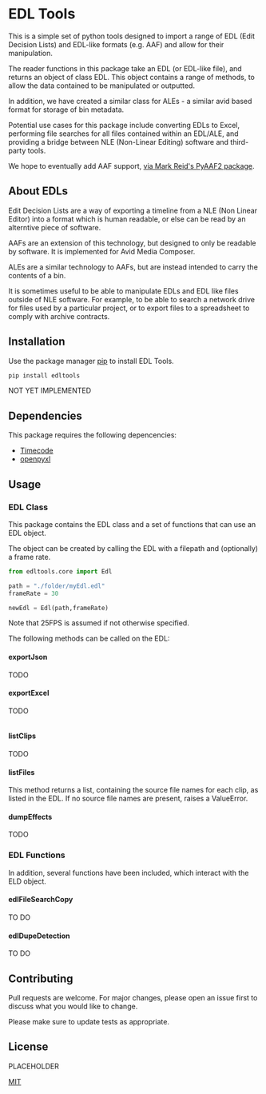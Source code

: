 # EDL Tools

This is a simple set of python tools designed to import a range of EDL (Edit Decision Lists) and EDL-like formats (e.g. AAF) and allow for their manipulation.

The reader functions in this package take an EDL (or EDL-like file), and returns an object of class EDL. This object contains a range of methods, to allow the data contained to be manipulated or outputted.

In addition, we have created a similar class for ALEs - a similar avid based format for storage of bin metadata.

Potential use cases for this package include converting EDLs to Excel, performing file searches for all files contained within an EDL/ALE, and providing a bridge between NLE (Non-Linear Editing) software and third-party tools.

We hope to eventually add AAF support, [via Mark Reid's PyAAF2 package](https://github.com/markreidvfx/pyaaf2/tree/main).

## About EDLs

Edit Decision Lists are a way of exporting a timeline from a NLE (Non Linear Editor) into a format which is human readable, or else can be read by an alterntive piece of software.

AAFs are an extension of this technology, but designed to only be readable by software. It is implemented for Avid Media Composer.

ALEs are a similar technology to AAFs, but are instead intended to carry the contents of a bin.

It is sometimes useful to be able to manipulate EDLs and EDL like files outside of NLE software. For example, to be able to search a network drive for files used by a particular project, or to export files to a spreadsheet to comply with archive contracts.

## Installation

Use the package manager [pip](https://pip.pypa.io/en/stable/) to install EDL Tools.

```bash
pip install edltools
```

NOT YET IMPLEMENTED

## Dependencies

This package requires the following depencencies:

- [Timecode](https://github.com/eoyilmaz/timecode)
- [openpyxl](https://pypi.org/project/openpyxl/)

## Usage

### EDL Class

This package contains the EDL class and a set of functions that can use an EDL object.

The object can be created by calling the EDL with a filepath and (optionally) a frame rate.

```python
from edltools.core import Edl

path = "./folder/myEdl.edl"
frameRate = 30

newEdl = Edl(path,frameRate)
```

Note that 25FPS is assumed if not otherwise specified.

The following methods can be called on the EDL:

#### exportJson

TODO

#### exportExcel

TODO

```python
```

#### listClips

TODO

#### listFiles

This method returns a list, containing the source file names for each clip, as listed in the EDL. If no source file names are present, raises a ValueError.

#### dumpEffects

TODO

### EDL Functions

In addition, several functions have been included, which interact with the ELD object.

#### edlFileSearchCopy

TO DO

#### edlDupeDetection

TO DO

## Contributing

Pull requests are welcome. For major changes, please open an issue first
to discuss what you would like to change.

Please make sure to update tests as appropriate.

## License

PLACEHOLDER

[MIT](https://choosealicense.com/licenses/mit/)
